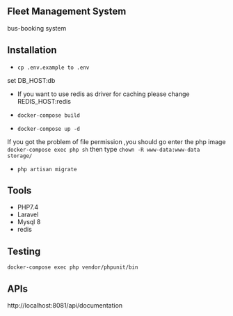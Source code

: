 ## Fleet Management System
bus-booking system

## Installation

* `cp .env.example to .env`

set DB_HOST:db

* If you want to use redis as driver for caching please 
change 
REDIS_HOST:redis

* `docker-compose build`
* `docker-compose up -d`

If you got the problem of file permission ,you should go enter the php image
`docker-compose exec php sh`
then type `chown -R www-data:www-data storage/`

* `php artisan migrate`


## Tools
* PHP7.4
* Laravel
* Mysql 8
* redis


## Testing
```
docker-compose exec php vendor/phpunit/bin
```


## APIs

http://localhost:8081/api/documentation




    

